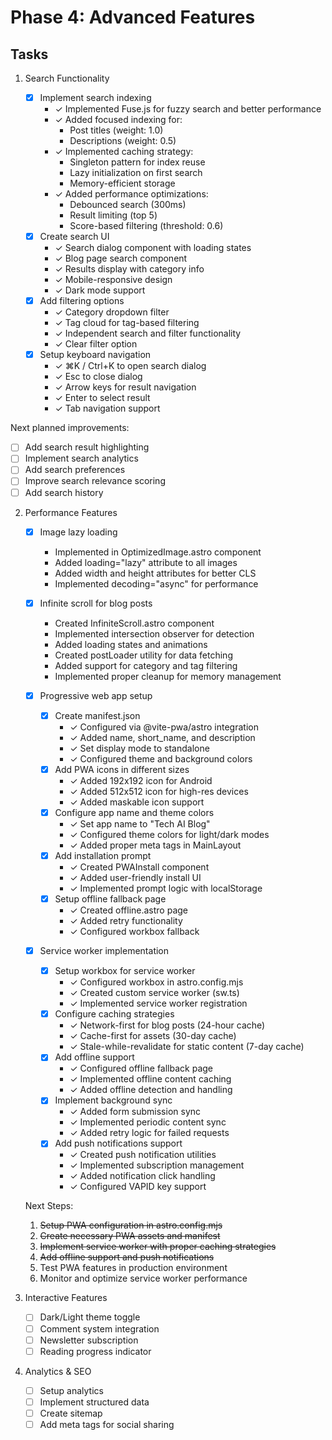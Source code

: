 # Phase 4: Advanced Features

## Tasks

1. Search Functionality

   - [x] Implement search indexing
     - ✓ Implemented Fuse.js for fuzzy search and better performance
     - ✓ Added focused indexing for:
       - Post titles (weight: 1.0)
       - Descriptions (weight: 0.5)
     - ✓ Implemented caching strategy:
       - Singleton pattern for index reuse
       - Lazy initialization on first search
       - Memory-efficient storage
     - ✓ Added performance optimizations:
       - Debounced search (300ms)
       - Result limiting (top 5)
       - Score-based filtering (threshold: 0.6)
   - [x] Create search UI
     - ✓ Search dialog component with loading states
     - ✓ Blog page search component
     - ✓ Results display with category info
     - ✓ Mobile-responsive design
     - ✓ Dark mode support
   - [x] Add filtering options
     - ✓ Category dropdown filter
     - ✓ Tag cloud for tag-based filtering
     - ✓ Independent search and filter functionality
     - ✓ Clear filter option
   - [x] Setup keyboard navigation
     - ✓ ⌘K / Ctrl+K to open search dialog
     - ✓ Esc to close dialog
     - ✓ Arrow keys for result navigation
     - ✓ Enter to select result
     - ✓ Tab navigation support

Next planned improvements:

- [ ] Add search result highlighting
- [ ] Implement search analytics
- [ ] Add search preferences
- [ ] Improve search relevance scoring
- [ ] Add search history

2. Performance Features

   - [x] Image lazy loading
     - Implemented in OptimizedImage.astro component
     - Added loading="lazy" attribute to all images
     - Added width and height attributes for better CLS
     - Implemented decoding="async" for performance
   - [x] Infinite scroll for blog posts

     - Created InfiniteScroll.astro component
     - Implemented intersection observer for detection
     - Added loading states and animations
     - Created postLoader utility for data fetching
     - Added support for category and tag filtering
     - Implemented proper cleanup for memory management

   - [x] Progressive web app setup

     - [x] Create manifest.json
       - ✓ Configured via @vite-pwa/astro integration
       - ✓ Added name, short_name, and description
       - ✓ Set display mode to standalone
       - ✓ Configured theme and background colors
     - [x] Add PWA icons in different sizes
       - ✓ Added 192x192 icon for Android
       - ✓ Added 512x512 icon for high-res devices
       - ✓ Added maskable icon support
     - [x] Configure app name and theme colors
       - ✓ Set app name to "Tech AI Blog"
       - ✓ Configured theme colors for light/dark modes
       - ✓ Added proper meta tags in MainLayout
     - [x] Add installation prompt
       - ✓ Created PWAInstall component
       - ✓ Added user-friendly install UI
       - ✓ Implemented prompt logic with localStorage
     - [x] Setup offline fallback page
       - ✓ Created offline.astro page
       - ✓ Added retry functionality
       - ✓ Configured workbox fallback

   - [x] Service worker implementation
     - [x] Setup workbox for service worker
       - ✓ Configured workbox in astro.config.mjs
       - ✓ Created custom service worker (sw.ts)
       - ✓ Implemented service worker registration
     - [x] Configure caching strategies
       - ✓ Network-first for blog posts (24-hour cache)
       - ✓ Cache-first for assets (30-day cache)
       - ✓ Stale-while-revalidate for static content (7-day cache)
     - [x] Add offline support
       - ✓ Configured offline fallback page
       - ✓ Implemented offline content caching
       - ✓ Added offline detection and handling
     - [x] Implement background sync
       - ✓ Added form submission sync
       - ✓ Implemented periodic content sync
       - ✓ Added retry logic for failed requests
     - [x] Add push notifications support
       - ✓ Created push notification utilities
       - ✓ Implemented subscription management
       - ✓ Added notification click handling
       - ✓ Configured VAPID key support

   Next Steps:

   1. ~~Setup PWA configuration in astro.config.mjs~~
   2. ~~Create necessary PWA assets and manifest~~
   3. ~~Implement service worker with proper caching strategies~~
   4. ~~Add offline support and push notifications~~
   5. Test PWA features in production environment
   6. Monitor and optimize service worker performance

3. Interactive Features

   - [ ] Dark/Light theme toggle
   - [ ] Comment system integration
   - [ ] Newsletter subscription
   - [ ] Reading progress indicator

4. Analytics & SEO
   - [ ] Setup analytics
   - [ ] Implement structured data
   - [ ] Create sitemap
   - [ ] Add meta tags for social sharing
